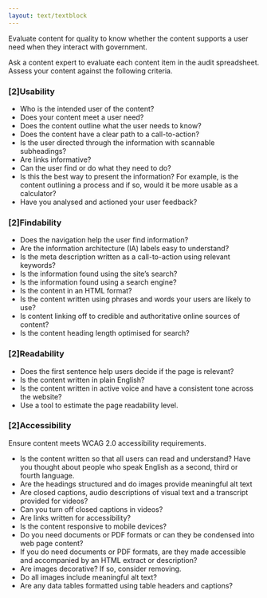 ```yaml
---
layout: text/textblock
---
```

Evaluate content for quality to know whether the content supports a user need when they interact with government.

Ask a content expert to evaluate each content item in the audit spreadsheet. Assess your content against the following criteria.

### [2]Usability

  * Who is the intended user of the content?
  * Does your content meet a user need?
  * Does the content outline what the user needs to know?
  * Does the content have a clear path to a call-to-action?
  * Is the user directed through the information with scannable subheadings?
  * Are links informative?
  * Can the user find or do what they need to do?
  * Is this the best way to present the information? For example, is the content outlining a process and if so, would it be more usable as a calculator?
  * Have you analysed and actioned your user feedback?

### [2]Findability

  * Does the navigation help the user find information?
  * Are the information architecture (IA) labels easy to understand?
  * Is the meta description written as a call-to-action using relevant keywords?
  * Is the information found using the site’s search?
  * Is the information found using a search engine?
  * Is the content in an HTML format?
  * Is the content written using phrases and words your users are likely to use?
  * Is content linking off to credible and authoritative online sources of content?
  * Is the content heading length optimised for search?

### [2]Readability

  * Does the first sentence help users decide if the page is relevant?
  * Is the content written in plain English?
  * Is the content written in active voice and have a consistent tone across the website?
  * Use a tool to estimate the page readability level.

### [2]Accessibility

Ensure content meets WCAG 2.0 accessibility requirements.

  * Is the content written so that all users can read and understand? Have you thought about people who speak English as a second, third or fourth language.
  * Are the headings structured and do images provide meaningful alt text
  * Are closed captions, audio descriptions of visual text and a transcript provided for videos?
  * Can you turn off closed captions in videos?
  * Are links written for accessibility?
  * Is the content responsive to mobile devices?
  * Do you need documents or PDF formats or can they be condensed into web page content?
  * If you do need documents or PDF formats, are they made accessible and accompanied by an HTML extract or description?
  * Are images decorative? If so, consider removing.
  * Do all images include meaningful alt text?
  * Are any data tables formatted using table headers and captions?

